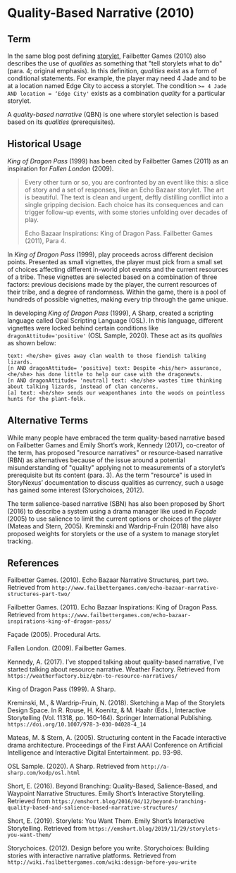 # Quality-Based Narrative (2010)

## Term

In the same blog post defining [storylet](./storylet.md), Failbetter Games (2010) also describes the use of *qualities* as something that "tell storylets what to do" (para. 4; original emphasis). In this definition, *qualities* exist as a form of conditional statements. For example, the player may need 4 Jade and to be at a location named Edge City to access a storylet. The condition `>= 4 Jade AND location = ‘Edge City'` exists as a combination *quality* for a particular storylet.

A *quality-based narrative* (QBN) is one where storylet selection is based based on its *qualities* (prerequisites).

## Historical Usage

*King of Dragon Pass* (1999) has been cited by Failbetter Games (2011) as an inspiration for *Fallen London* (2009).

> Every other turn or so, you are confronted by an event like this: a slice of story and a set of responses, like an Echo Bazaar storylet. The art is beautiful. The text is clean and urgent, deftly distilling conflict into a single gripping decision. Each choice has its consequences and can trigger follow-up events, with some stories unfolding over decades of play.
>
> Echo Bazaar Inspirations: King of Dragon Pass. Failbetter Games (2011), Para 4.

In *King of Dragon Pass* (1999), play proceeds across different decision points. Presented as small vignettes, the player must pick from a small set of choices affecting different in-world plot events and the current resources of a tribe. These vignettes are selected based on a combination of three factors: previous decisions made by the player, the current resources of their tribe, and a degree of randomness. Within the game, there is a pool of hundreds of possible vignettes, making every trip through the game unique.

In developing *King of Dragon Pass* (1999), A Sharp, created a scripting language called Opal Scripting Language (OSL). In this language, different vignettes were locked behind certain conditions like `dragonAttitude='positive'` (OSL Sample, 2020). These act as its *qualities* as shown below:

```text
text: <he/she> gives away clan wealth to those fiendish talking lizards.
[n AND dragonAttitude= 'positive] text: Despite <his/her> assurance, <he/she> has done little to help our case with the dragonewts.
[n AND dragonAttitude= 'neutral] text: <he/she> wastes time thinking about talking lizards, instead of clan concerns.
[a] text: <he/she> sends our weaponthanes into the woods on pointless hunts for the plant-folk.
```

## Alternative Terms

While many people have embraced the term quality-based narrative based on Failbetter Games and Emily Short’s work, Kennedy (2017), co-creator of the term, has proposed "resource narratives" or resource-based narrative (RBN) as alternatives because of the issue around a potential misunderstanding of "quality" applying not to measurements of a storylet’s prerequisite but its content (para. 3). As the term "resource" is used in StoryNexus’ documentation to discuss qualities as currency, such a usage has gained some interest (Storychoices, 2012).

The term salience-based narrative (SBN) has also been proposed by Short (2016) to describe a system using a drama manager like used in *Façade* (2005) to use salience to limit the current options or choices of the player (Mateas and Stern, 2005). Kreminski and Wardrip-Fruin (2018) have also proposed weights for storylets or the use of a system to manage storylet tracking.

## References

Failbetter Games. (2010). Echo Bazaar Narrative Structures, part two. Retrieved from `http://www.failbettergames.com/echo-bazaar-narrative-structures-part-two/`

Failbetter Games. (2011). Echo Bazaar Inspirations: King of Dragon Pass. Retrieved from `https://www.failbettergames.com/echo-bazaar-inspirations-king-of-dragon-pass/`

Façade (2005). Procedural Arts.

Fallen London. (2009). Failbetter Games.

Kennedy, A. (2017). I’ve stopped talking about quality-based narrative, I’ve started talking about resource narrative. Weather Factory. Retrieved from `https://weatherfactory.biz/qbn-to-resource-narratives/`

King of Dragon Pass (1999). A Sharp.

Kreminski, M., & Wardrip-Fruin, N. (2018). Sketching a Map of the Storylets Design Space. In R. Rouse, H. Koenitz, & M. Haahr (Eds.), Interactive Storytelling (Vol. 11318, pp. 160–164). Springer International Publishing. `https://doi.org/10.1007/978-3-030-04028-4_14`

Mateas, M. & Stern, A. (2005). Structuring content in the Facade interactive drama architecture. Proceedings of the First AAAI Conference on Artificial Intelligence and Interactive Digital Entertainment. pp. 93-98.

OSL Sample. (2020). A Sharp. Retrieved from `http://a-sharp.com/kodp/osl.html`

Short, E. (2016). Beyond Branching: Quality-Based, Salience-Based, and Waypoint Narrative Structures. Emily Short’s Interactive Storytelling. Retrieved from `https://emshort.blog/2016/04/12/beyond-branching-quality-based-and-salience-based-narrative-structures/`

Short, E. (2019). Storylets: You Want Them. Emily Short’s Interactive Storytelling. Retrieved from `https://emshort.blog/2019/11/29/storylets-you-want-them/`

Storychoices. (2012). Design before you write. Storychoices: Building stories with interactive narrative platforms. Retrieved from `http://wiki.failbettergames.com/wiki:design-before-you-write`
